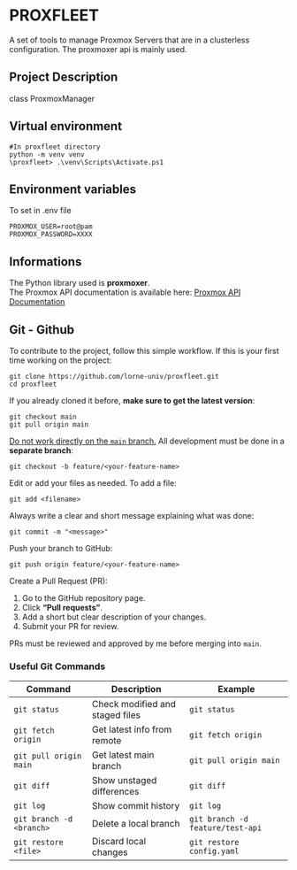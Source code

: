 # PROXFLEET

A set of tools to manage Proxmox Servers that are in a clusterless configuration.
The proxmoxer api is mainly used.

## Project Description

class ProxmoxManager

## Virtual environment
```
#In proxfleet directory
python -m venv venv
\proxfleet> .\venv\Scripts\Activate.ps1
```

## Environment variables
To set in .env file
```
PROXMOX_USER=root@pam
PROXMOX_PASSWORD=XXXX
```

## Informations

The Python library used is **proxmoxer**.  
The Proxmox API documentation is available here: [Proxmox API Documentation](https://pve.proxmox.com/pve-docs/api-viewer/index.html)

## Git - Github

To contribute to the project, follow this simple workflow.
If this is your first time working on the project:

```
git clone https://github.com/lorne-univ/proxfleet.git
cd proxfleet
```

If you already cloned it before, **make sure to get the latest version**:
```
git checkout main
git pull origin main
```

<ins>Do not work directly on the `main` branch.</ins>
All development must be done in a **separate branch**:
```
git checkout -b feature/<your-feature-name>
```

Edit or add your files as needed. To add a file:
```
git add <filename>
```

Always write a clear and short message explaining what was done:
```
git commit -m "<message>"
```

Push your branch to GitHub:
```
git push origin feature/<your-feature-name>
```

Create a Pull Request (PR):
1. Go to the GitHub repository page.  
2. Click **“Pull requests”**.  
3. Add a short but clear description of your changes.  
4. Submit your PR for review.

PRs must be reviewed and approved by me before merging into `main`.

### Useful Git Commands

| Command | Description | Example |
|----------|-------------|---------|
| `git status` | Check modified and staged files | `git status` |
| `git fetch origin` | Get latest info from remote | `git fetch origin` |
| `git pull origin main` | Get latest main branch | `git pull origin main` |
| `git diff` | Show unstaged differences | `git diff` |
| `git log` | Show commit history | `git log` |
| `git branch -d <branch>` | Delete a local branch | `git branch -d feature/test-api` |
| `git restore <file>` | Discard local changes | `git restore config.yaml` |

